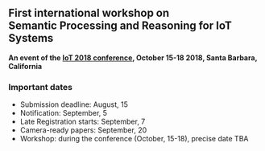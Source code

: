 ## First international workshop on <br><strong>Semantic Processing and Reasoning for IoT Systems</strong>

**An event of the [IoT 2018 conference](http://iot-conference.org/iot2018), October 15-18 2018, Santa Barbara, California**

### Important dates

  - Submission deadline: August, 15
  - Notification: September, 5
  - Late Registration starts: September, 7
  - Camera-ready papers: September, 20
  - Workshop: during the conference (October, 15-18), precise date TBA
